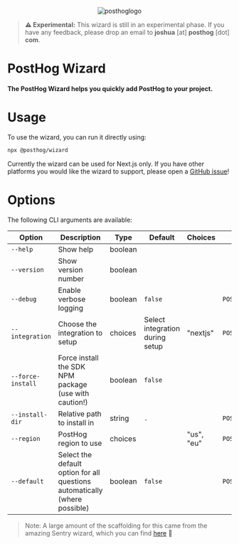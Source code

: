 <p align="center">
  <img alt="posthoglogo" src="https://user-images.githubusercontent.com/65415371/205059737-c8a4f836-4889-4654-902e-f302b187b6a0.png">
</p>

> **⚠️ Experimental:** This wizard is still in an experimental phase. 
> If you have any feedback, please drop an email to **joshua** [at] **posthog** [dot] **com**.

<h1>PostHog Wizard</h1>
<h4>The PostHog Wizard helps you quickly add PostHog to your project.</h4>

# Usage

To use the wizard, you can run it directly using:

```bash
npx @posthog/wizard
```

Currently the wizard can be used for Next.js only. If you have other platforms you would like the wizard to support, please open a [GitHub issue](https://github.com/posthog/wizard/issues)!

# Options

The following CLI arguments are available:

| Option            | Description                                                                | Type    | Default                         | Choices    | Environment Variable         |
| ----------------- | -------------------------------------------------------------------------- | ------- | ------------------------------- | ---------- | ---------------------------- |
| `--help`          | Show help                                                                  | boolean |                                 |            |                              |
| `--version`       | Show version number                                                        | boolean |                                 |            |                              |
| `--debug`         | Enable verbose logging                                                     | boolean | `false`                         |            | `POSTHOG_WIZARD_DEBUG`       |
| `--integration`   | Choose the integration to setup                                            | choices | Select integration during setup | "nextjs"   | `POSTHOG_WIZARD_INTEGRATION` |
| `--force-install` | Force install the SDK NPM package (use with caution!)                      | boolean | `false`                         |            |                              |
| `--install-dir`   | Relative path to install in                                                | string  | `.`                             |            | `POSTHOG_WIZARD_INSTALL_DIR` |
| `--region`        | PostHog region to use                                                      | choices |                                 | "us", "eu" | `POSTHOG_WIZARD_REGION`      |
| `--default`       | Select the default option for all questions automatically (where possible) | boolean | `false`                         |            | `POSTHOG_WIZARD_DEFAULT`     |

> Note: A large amount of the scaffolding for this came from the amazing Sentry wizard, which you can find [here](https://github.com/getsentry/sentry-wizard) 💖
